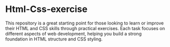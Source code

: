 # Html-Css-exercise
This repository is a great starting point for those looking to learn or improve their HTML and CSS skills through practical exercises. Each task focuses on different aspects of web development, helping you build a strong foundation in HTML structure and CSS styling. 
